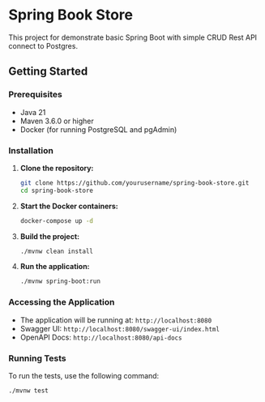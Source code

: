 # Spring Book Store

This project for demonstrate basic Spring Boot with simple CRUD Rest API connect to Postgres.

## Getting Started

### Prerequisites

- Java 21
- Maven 3.6.0 or higher
- Docker (for running PostgreSQL and pgAdmin)

### Installation

1. **Clone the repository:**
    ```sh
    git clone https://github.com/yourusername/spring-book-store.git
    cd spring-book-store
    ```

2. **Start the Docker containers:**
    ```sh
    docker-compose up -d
    ```

3. **Build the project:**
    ```sh
    ./mvnw clean install
    ```

4. **Run the application:**
    ```sh
    ./mvnw spring-boot:run
    ```

### Accessing the Application

- The application will be running at: `http://localhost:8080`
- Swagger UI: `http://localhost:8080/swagger-ui/index.html`
- OpenAPI Docs: `http://localhost:8080/api-docs`

### Running Tests

To run the tests, use the following command:
```sh
./mvnw test